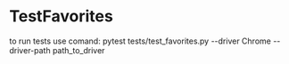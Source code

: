 # TestFavorites
to run tests use comand:
pytest  tests/test_favorites.py --driver Chrome --driver-path path_to_driver 
